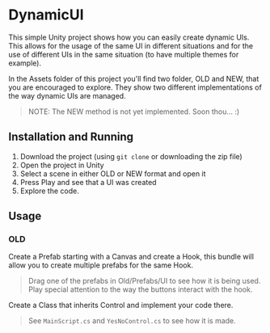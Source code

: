 # DynamicUI

This simple Unity project shows how you can easily create dynamic UIs. This allows for the usage of the same UI in different situations and for the use of different UIs in the same situation (to have multiple themes for example).

In the Assets folder of this project you'll find two folder, OLD and NEW, that you are encouraged to explore. They show two different implementations of the way dynamic UIs are managed.

> NOTE: The NEW method is not yet implemented. Soon thou... :)

## Installation and Running

1. Download the project (using `git clone` or downloading the zip file)
1. Open the project in Unity
1. Select a scene in either OLD or NEW format and open it
1. Press Play and see that a UI was created
1. Explore the code.

## Usage

### OLD

Create a Prefab starting with a Canvas and create a Hook, this bundle will allow you to create multiple prefabs for the same Hook.

> Drag one of the prefabs in Old/Prefabs/UI to see how it is being used.
> Play special attention to the way the buttons interact with the hook.

Create a Class that inherits Control and implement your code there.

> See `MainScript.cs` and `YesNoControl.cs` to see how it is made.
